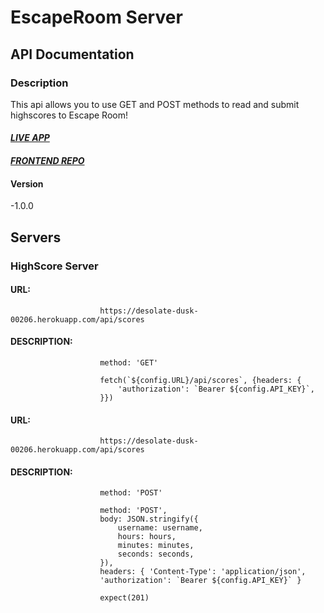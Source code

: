 # EscapeRoom Server

## API Documentation

### Description

This api allows you to use GET and POST methods to read and submit highscores to Escape Room!

#### *[LIVE APP](https://theescaperoom.vercel.app/)*

#### *[FRONTEND REPO](https://github.com/JakelTheDeveloper/EscapeRoom)*

#### Version

-1.0.0

## Servers

### HighScore Server

#### URL: 

```
                    https://desolate-dusk-00206.herokuapp.com/api/scores
```

#### DESCRIPTION:

 

``` 
                    method: 'GET' 
```

```
                    fetch(`${config.URL}/api/scores`, {headers: {
                        'authorization': `Bearer ${config.API_KEY}`,
                    }})
```

#### URL: 

```
                    https://desolate-dusk-00206.herokuapp.com/api/scores
```

#### DESCRIPTION: 



``` 
                    method: 'POST'
```

``` 
                    method: 'POST',
                    body: JSON.stringify({
                        username: username,
                        hours: hours,
                        minutes: minutes,
                        seconds: seconds,
                    }),
                    headers: { 'Content-Type': 'application/json',
                    'authorization': `Bearer ${config.API_KEY}` }

                    expect(201)
```      
```